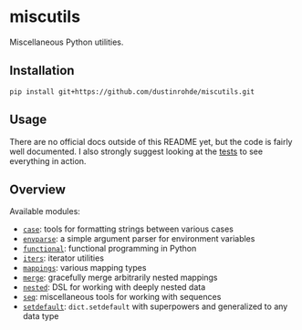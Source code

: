# miscutils

Miscellaneous Python utilities.

## Installation

```console
pip install git+https://github.com/dustinrohde/miscutils.git
```

## Usage

There are no official docs outside of this README yet, but the code is fairly
well documented. I also strongly suggest looking at the [tests](test/) to see
everything in action.

## Overview

Available modules:

- [`case`](miscutils/case.py): tools for formatting strings between various
    cases
- [`envparse`](miscutils/envparse.py): a simple argument parser for
    environment variables
- [`functional`](miscutils/functional.py): functional programming in Python
- [`iters`](miscutils/iters.py): iterator utilities
- [`mappings`](miscutils/mappings.py): various mapping types
- [`merge`](miscutils/merge.py): gracefully merge arbitrarily nested mappings
- [`nested`](miscutils/merge.py): DSL for working with deeply nested data
- [`seq`](miscutils/seq.py): miscellaneous tools for working with sequences
- [`setdefault`](miscutils/setdefault.py): `dict.setdefault` with superpowers
    and generalized to any data type
